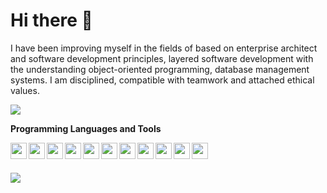 # Hi there 🤙

I have been improving myself in the fields of based on enterprise architect and software development principles, layered software development with the understanding object-oriented programming, database management systems. I am disciplined, compatible with teamwork and attached ethical values.

<p align="left">
  <a target="_blank" href="https://www.linkedin.com/in/gurhantekoglu"><img src="https://img.shields.io/badge/linkedin-%230077B5.svg?&style=for-the-badge&logo=linkedin&logoColor=white"></a>
</p>

<b>Programming Languages and Tools</b>

<img align="left" width="26" src="https://www.mytoworld.com/wp-content/uploads/2020/11/pyhton-nedir.png">
<img align="left" width="26" src="https://brandslogos.com/wp-content/uploads/images/large/java-logo-1.png">
<img align="left" width="26" height="26" src="https://www.dariawan.com/media/images/tech-spring-boot.width-1024.png">
<img align="left" width="26" src="https://www.erenalgan.com.tr/wp-content/uploads/2019/11/PHP-PNG-File.png">
<img align="left" width="26" src="https://upload.wikimedia.org/wikipedia/commons/thumb/9/99/Unofficial_JavaScript_logo_2.svg/480px-Unofficial_JavaScript_logo_2.svg.png">
<img align="left" width="26" src="https://upload.wikimedia.org/wikipedia/commons/thumb/4/47/React.svg/1200px-React.svg.png">
<img align="left" width="26" src="https://react.semantic-ui.com/logo.png">
<img align="left" width="26" src="https://www.digitalkure.com/wp-content/uploads/2019/01/bootstrap-1.png">
<img align="left" width="26" src="https://d1.awsstatic.com/asset-repository/products/amazon-rds/1024px-MySQL.ff87215b43fd7292af172e2a5d9b844217262571.png">
<img align="left" width="26" src="https://bbozkurt.files.wordpress.com/2012/02/1ab.png">
<img align="left" width="26" src="https://cdn.iconscout.com/icon/free/png-256/firebase-3521427-2944871.png">

<br><br>

<img align="center" src="https://i2.milimaj.com/i/milliyet/75/0x0/6066fe3486b247086c7c1f13.gif"/>
